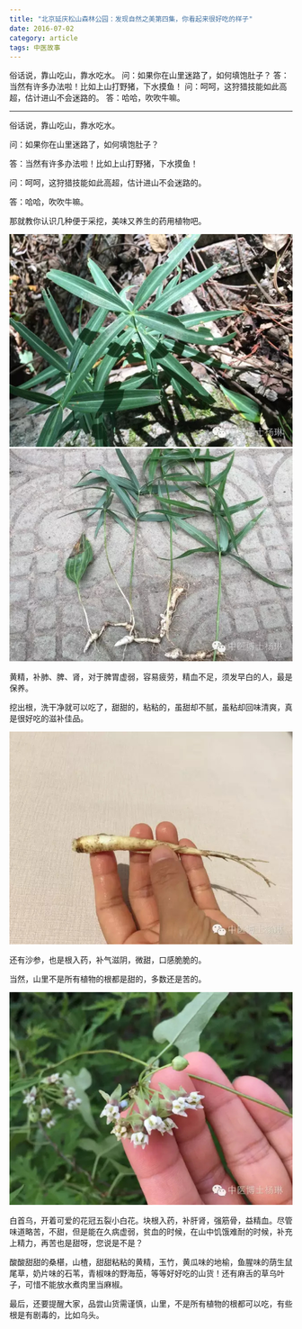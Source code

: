```yaml
---
title: "北京延庆松山森林公园：发现自然之美第四集，你看起来很好吃的样子"
date: 2016-07-02
category: article
tags: 中医故事
---
```


俗话说，靠山吃山，靠水吃水。
问：如果你在山里迷路了，如何填饱肚子？
答：当然有许多办法啦！比如上山打野猪，下水摸鱼！
问：呵呵，这狩猎技能如此高超，估计进山不会迷路的。
答：哈哈，吹吹牛嘛。

***

俗话说，靠山吃山，靠水吃水。

问：如果你在山里迷路了，如何填饱肚子？

答：当然有许多办法啦！比如上山打野猪，下水摸鱼！

问：呵呵，这狩猎技能如此高超，估计进山不会迷路的。

答：哈哈，吹吹牛嘛。

那就教你认识几种便于采挖，美味又养生的药用植物吧。

![](/media/2016/07/02-01.jpg)
![](/media/2016/07/02-02.jpg)

黄精，补肺、脾、肾，对于脾胃虚弱，容易疲劳，精血不足，须发早白的人，最是保养。

挖出根，洗干净就可以吃了，甜甜的，粘粘的，虽甜却不腻，虽粘却回味清爽，真是很好吃的滋补佳品。

![](/media/2016/07/02-03.jpg)

还有沙参，也是根入药，补气滋阴，微甜，口感脆脆的。

当然，山里不是所有植物的根都是甜的，多数还是苦的。

![](/media/2016/07/02-04.jpg)

白首乌，开着可爱的花冠五裂小白花。块根入药，补肝肾，强筋骨，益精血。尽管味道略苦，不甜，但是能在久病虚弱，贫血的时候，在山中饥饿难耐的时候，补充上精力，再苦也是甜呀，您说是不是？

酸酸甜甜的桑椹，山楂，甜甜粘粘的黄精，玉竹，黄瓜味的地榆，鱼腥味的荫生鼠尾草，奶片味的石苇，青椒味的野海茄，等等好好吃的山货！还有麻舌的草乌叶子，可惜不能放水煮肉里当麻椒。

最后，还要提醒大家，品尝山货需谨慎，山里，不是所有植物的根都可以吃，有些根是有剧毒的，比如乌头。

